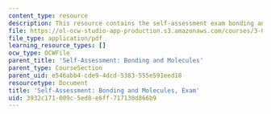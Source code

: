 ```yaml
---
content_type: resource
description: This resource contains the self-assessment exam bonding and molecules.
file: https://ol-ocw-studio-app-production.s3.amazonaws.com/courses/3-091sc-introduction-to-solid-state-chemistry-fall-2010/3932c171009c5ed8e6ff717130d866b9_MIT3_091SCF09_s2_exam.pdf
file_type: application/pdf
learning_resource_types: []
ocw_type: OCWFile
parent_title: 'Self-Assessment: Bonding and Molecules'
parent_type: CourseSection
parent_uid: e546abb4-cde9-4dcd-5383-555e591eed18
resourcetype: Document
title: 'Self-Assessment: Bonding and Molecules, Exam'
uid: 3932c171-009c-5ed8-e6ff-717130d866b9
---
```

